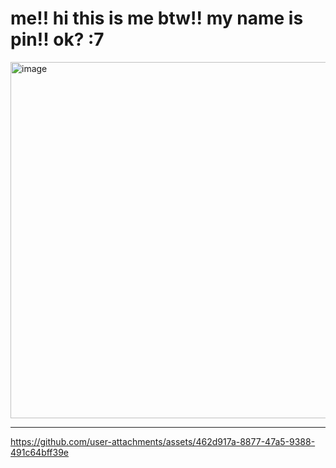 # me!! hi this is me btw!! my name is pin!! ok? :7
<img width="642" height="570" alt="image" src="https://github.com/user-attachments/assets/e73ba538-eac3-41f9-8bfd-192c061b70bf" />




------------------------------------------------------------

https://github.com/user-attachments/assets/462d917a-8877-47a5-9388-491c64bff39e

